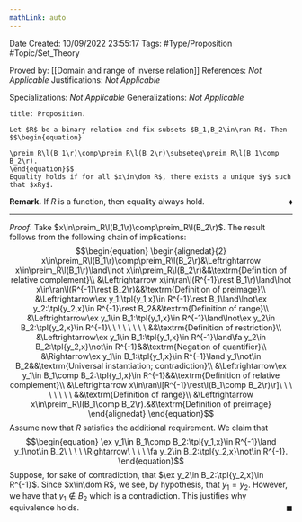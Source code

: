 ```yaml
---
mathLink: auto
---
```


<div class="topSpace"></div>

Date Created: 10/09/2022 23:55:17
Tags: #Type/Proposition #Topic/Set_Theory

Proved by: [[Domain and range of inverse relation]]
References: _Not Applicable_
Justifications: _Not Applicable_

Specializations: _Not Applicable_
Generalizations: _Not Applicable_

``` ad-Proposition
title: Proposition.

Let $R$ be a binary relation and fix subsets $B_1,B_2\in\ran R$. Then
$$\begin{equation}
    \preim_R\l(B_1\r)\comp\preim_R\l(B_2\r)\subseteq\preim_R\l(B_1\comp B_2\r).
\end{equation}$$
Equality holds if for all $x\in\dom R$, there exists a unique $y$ such that $xRy$.

```

**Remark.** If $R$ is a function, then equality always hold.<span style="float:right;">$\blacklozenge$</span>

---

_Proof_. Take $x\in\preim_R\l(B_1\r)\comp\preim_R\l(B_2\r)$. The result follows from the following chain of implications:
$$\begin{equation}
    \begin{alignedat}{2}
        x\in\preim_R\l(B_1\r)\comp\preim_R\l(B_2\r)&\Leftrightarrow x\in\preim_R\l(B_1\r)\land\lnot x\in\preim_R\l(B_2\r)&&\textrm{Definition of relative complement}\\
        &\Leftrightarrow x\in\ran\l(R^{-1}\rest B_1\r)\land\lnot x\in\ran\l(R^{-1}\rest B_2\r)&&\textrm{Definition of preimage}\\
        &\Leftrightarrow\ex y_1:\tpl{y_1,x}\in R^{-1}\rest B_1\land\lnot\ex y_2:\tpl{y_2,x}\in R^{-1}\rest B_2&&\textrm{Definition of range}\\
        &\Leftrightarrow\ex y_1\in B_1:\tpl{y_1,x}\in R^{-1}\land\lnot\ex y_2\in B_2:\tpl{y_2,x}\in R^{-1}\ \ \ \ \ \ \ \ &&\textrm{Definition of restriction}\\
        &\Leftrightarrow\ex y_1\in B_1:\tpl{y_1,x}\in R^{-1}\land\fa y_2\in B_2:\tpl{y_2,x}\not\in R^{-1}&&\textrm{Negation of quantifier}\\
        &\Rightarrow\ex y_1\in B_1:\tpl{y_1,x}\in R^{-1}\land y_1\not\in B_2&&\textrm{Universal instantiation; contradiction}\\
        &\Leftrightarrow\ex y_1\in B_1\comp B_2:\tpl{y_1,x}\in R^{-1}&&\textrm{Definition of relative complement}\\
        &\Leftrightarrow x\in\ran\l[R^{-1}\rest\l(B_1\comp B_2\r)\r]\ \ \ \ \ \ \ \ &&\textrm{Definition of range}\\
        &\Leftrightarrow x\in\preim_R\l(B_1\comp B_2\r).&&\textrm{Definition of preimage}
    \end{alignedat}   
\end{equation}$$
Assume now that $R$ satisfies the additional requirement. We claim that
$$\begin{equation}
    \ex y_1\in B_1\comp B_2:\tpl{y_1,x}\in R^{-1}\land y_1\not\in B_2\ \ \ \ \Rightarrow\ \ \ \ \fa y_2\in B_2:\tpl{y_2,x}\not\in R^{-1}.
\end{equation}$$
Suppose, for sake of contradiction, that $\ex y_2\in B_2:\tpl{y_2,x}\in R^{-1}$. Since $x\in\dom R$, we see, by hypothesis, that $y_1=y_2$. However, we have that $y_1\not\in B_2$ which is a contradiction. This justifies why equivalence holds.<span style="float:right;">$\blacksquare$</span>
